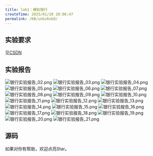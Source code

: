 ```yaml
---
title: lab1：模拟银行
createTime: 2025/01/20 20:06:47
permalink: /KB/unbz6xb8/
---
```


## 实验要求
见[CSDN](https://blog.csdn.net/Lane0218/article/details/135884407)

## 实验报告

<!-- @[pdf zoom="90" ratio="20:18"  no-toolbar](https://www.lane0218.top/files/1_2_1.pdf) -->

![银行实验报告_02.png](https://laneljc-1321736255.cos.ap-nanjing.myqcloud.com/pic/202502050906668.png)
![银行实验报告_03.png](https://laneljc-1321736255.cos.ap-nanjing.myqcloud.com/pic/202502050906168.png)
![银行实验报告_04.png](https://laneljc-1321736255.cos.ap-nanjing.myqcloud.com/pic/202502050906494.png)
![银行实验报告_05.png](https://laneljc-1321736255.cos.ap-nanjing.myqcloud.com/pic/202502050907742.png)
![银行实验报告_06.png](https://laneljc-1321736255.cos.ap-nanjing.myqcloud.com/pic/202502050907751.png)
![银行实验报告_07.png](https://laneljc-1321736255.cos.ap-nanjing.myqcloud.com/pic/202502050907438.png)
![银行实验报告_08.png](https://laneljc-1321736255.cos.ap-nanjing.myqcloud.com/pic/202502050907252.png)
![银行实验报告_09.png](https://laneljc-1321736255.cos.ap-nanjing.myqcloud.com/pic/202502050907720.png)
![银行实验报告_10.png](https://laneljc-1321736255.cos.ap-nanjing.myqcloud.com/pic/202502050907077.png)
![银行实验报告_11.png](https://laneljc-1321736255.cos.ap-nanjing.myqcloud.com/pic/202502050907818.png)
![银行实验报告_12.png](https://laneljc-1321736255.cos.ap-nanjing.myqcloud.com/pic/202502050907639.png)
![银行实验报告_13.png](https://laneljc-1321736255.cos.ap-nanjing.myqcloud.com/pic/202502050907169.png)
![银行实验报告_14.png](https://laneljc-1321736255.cos.ap-nanjing.myqcloud.com/pic/202502050907107.png)
![银行实验报告_15.png](https://laneljc-1321736255.cos.ap-nanjing.myqcloud.com/pic/202502050907853.png)
![银行实验报告_16.png](https://laneljc-1321736255.cos.ap-nanjing.myqcloud.com/pic/202502050907034.png)
![银行实验报告_17.png](https://laneljc-1321736255.cos.ap-nanjing.myqcloud.com/pic/202502050907317.png)
![银行实验报告_18.png](https://laneljc-1321736255.cos.ap-nanjing.myqcloud.com/pic/202502050907200.png)
![银行实验报告_19.png](https://laneljc-1321736255.cos.ap-nanjing.myqcloud.com/pic/202502050907269.png)
![银行实验报告_20.png](https://laneljc-1321736255.cos.ap-nanjing.myqcloud.com/pic/202502050907085.png)
![银行实验报告_21.png](https://laneljc-1321736255.cos.ap-nanjing.myqcloud.com/pic/202502050907116.png)


## 源码
如果对你有帮助，欢迎点亮Star。
<RepoCard repo="Lane0218/Bank-Simulation" />
